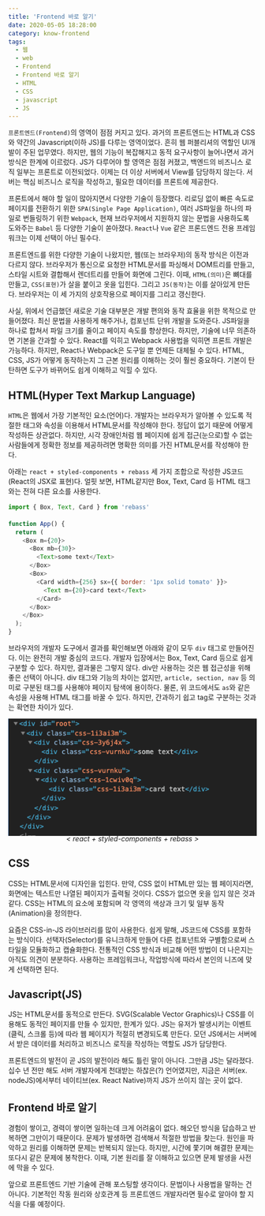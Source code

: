 ```yaml
---
title: 'Frontend 바로 알기'
date: 2020-05-05 18:28:00
category: know-frontend
tags:
  - 웹
  - web
  - Frontend
  - Frontend 바로 알기
  - HTML
  - CSS
  - javascript
  - JS
---
```

`프론트엔드(Frontend)`의 영역이 점점 커지고 있다. 과거의 프론트엔드는 HTML과 CSS와 약간의 Javascript(이하 JS)를 다루는 영역이었다. 흔히 웹 퍼블리셔의 역할인 UI개발이 주된 업무였다. 하지만, 웹의 기능이 복잡해지고 동적 요구사항이 늘어나면서 과거 방식은 한계에 이르렀다. JS가 다루어야 할 영역은 점점 커졌고, 백엔드의 비즈니스 로직 일부는 프론트로 이전되었다. 이제는 더 이상 서버에서 View를 담당하지 않는다. 서버는 핵심 비즈니스 로직을 작성하고, 필요한 데이터를 프론트에 제공한다.

프론트에서 해야 할 일이 많아지면서 다양한 기술이 등장했다. 리로딩 없이 빠른 속도로 페이지를 전환하기 위한 `SPA(Single Page Application)`, 여러 JS파일을 하나의 파일로 번들링하기 위한 `Webpack`, 현재 브라우저에서 지원하지 않는 문법을 사용하도록 도와주는 `Babel` 등 다양한 기술이 쏟아졌다. `React`나 `Vue` 같은 프론드엔드 전용 프레임워크는 이제 선택이 아닌 필수다. 

프론트엔드를 위한 다양한 기술이 나왔지만, 웹(또는 브라우저)의 동작 방식은 이전과 다르지 않다. 브라우저가 통신으로 요청한 HTML문서를 파싱해서 DOM트리를 만들고, 스타일 시트와 결합해서 렌더트리를 만들어 화면에 그린다. 이때, `HTML(의미)`은 뼈대를 만들고, `CSS(표현)`가 살을 붙이고 옷을 입힌다. 그리고 `JS(동작)`는 이를 살아있게 만든다. 브라우저는 이 세 가지의 상호작용으로 페이지를 그리고 갱신한다.

사실, 위에서 언급했던 새로운 기술 대부분은 개발 편의와 동작 효율을 위한 목적으로 만들어졌다. 최신 문법을 사용하게 해주거나, 컴포넌트 단위 개발을 도와준다. JS파일을 하나로 합쳐서 파일 크기를 줄이고 페이지 속도를 향상한다. 하지만, 기술에 너무 의존하면 기본을 간과할 수 있다. React를 익히고 Webpack 사용법을 익히면 프론트 개발은 가능하다. 하지만, React나 Webpack은 도구일 뿐 언제든 대체될 수 있다. HTML, CSS, JS가 어떻게 동작하는지 그 근본 원리를 이해하는 것이 훨씬 중요하다. 기본이 탄탄하면 도구가 바뀌어도 쉽게 이해하고 익힐 수 있다. 

## HTML(Hyper Text Markup Language)

`HTML`은 웹에서 가장 기본적인 요소(언어)다. 개발자는 브라우저가 알아볼 수 있도록 적절한 태그와 속성을 이용해서 HTML문서를 작성해야 한다. 정답이 없기 때문에 어떻게 작성하든 상관없다. 하지만, 시각 장애인처럼 웹 페이지에 쉽게 접근(눈으로)할 수 없는 사람들에게 정확한 정보를 제공하려면 명확한 의미를 가진 HTML문서를 작성해야 한다.  

아래는 `react + styled-components + rebass` 세 가지 조합으로 작성한 JS코드(React의 JSX로 표현)다. 얼핏 보면, HTML같지만 Box, Text, Card 등 HTML 태그와는 전혀 다른 요소를 사용한다. 

~~~js
import { Box, Text, Card } from 'rebass'

function App() {
  return (
    <Box m={20}>
      <Box mb={30}>
        <Text>some text</Text>
      </Box>
      <Box>
        <Card width={256} sx={{ border: '1px solid tomato' }}>
          <Text m={20}>card text</Text>
        </Card>
      </Box>
    </Box>
  );
}
~~~

브라우저의 개발자 도구에서 결과를 확인해보면 아래와 같이 모두 `div` 태그로 만들어진다. 이는 완전히 개발 중심의 코드다. 개발자 입장에서는 Box, Text, Card 등으로 쉽게 구분할 수 있다. 하지만, 결과물은 그렇지 않다. div만 사용하는 것은 웹 접근성을 위해 좋은 선택이 아니다. div 태그와 기능의 차이는 없지만, `article, section, nav` 등 의미로 구분된 태그를 사용해야 페이지 탐색에 용이하다. 물론, 위 코드에서도 `as`와 같은 속성을 사용해 HTML 태그를 바꿀 수 있다. 하지만, 간과하기 쉽고 tag로 구분하는 것과는 확연한 차이가 있다. 

![all-the-div](./0.png)
<p align="center" style="font-style: italic; margin-top: -20px;">
  &#60; react + styled-components + rebass &#62;
</p>

## CSS

CSS는 HTML문서에 디자인을 입힌다. 만약, CSS 없이 HTML만 있는 웹 페이지라면, 화면에는 텍스트만 나열된 페이지가 출력될 것이다. CSS가 없으면 옷을 입지 않은 것과 같다. CSS는 HTML의 요소에 포함되며 각 영역의 색상과 크기 및 일부 동작(Animation)을 정의한다.

요즘은 CSS-in-JS 라이브러리를 많이 사용한다. 쉽게 말해, JS코드에 CSS를 포함하는 방식이다. 선택자(Selector)를 유니크하게 만들어 다른 컴포넌트와 구별함으로써 스타일을 모듈화하고 캡슐화한다. 전통적인 CSS 방식과 비교해 어떤 방법이 더 나은지는 아직도 의견이 분분하다. 사용하는 프레임워크나, 작업방식에 따라서 본인의 니즈에 맞게 선택하면 된다. 

## Javascript(JS)

JS는 HTML문서를 동적으로 만든다. SVG(Scalable Vector Graphics)나 CSS를 이용해도 동적인 페이지를 만들 수 있지만, 한계가 있다. JS는 유저가 발생시키는 이벤트(클릭, 스크롤 등)에 따라 웹 페이지가 적절히 변경되도록 만든다. 모던 JS에서는 서버에서 받은 데이터를 처리하고 비즈니스 로직을 작성하는 역할도 JS가 담당한다. 

프론트엔드의 발전이 곧 JS의 발전이라 해도 틀린 말이 아니다. 그만큼 JS는 달라졌다. 십수 년 전만 해도 서버 개발자에게 천대받는 하찮은(?) 언어였지만, 지금은 서버(ex. nodeJS)에서부터 네이티브(ex. React Native)까지 JS가 쓰이지 않는 곳이 없다. 

## Frontend 바로 알기

경험이 쌓이고, 경력이 쌓이면 일하는데 크게 어려움이 없다. 해오던 방식을 답습하고 반복하면 그만이기 때문이다. 문제가 발생하면 검색해서 적절한 방법을 찾는다. 원인을 파악하고 원리를 이해하면 문제는 반복되지 않는다. 하지만, 시간에 쫓기며 해결한 문제는 또다시 같은 문제에 봉착한다. 이때, 기본 원리를 잘 이해하고 있으면 문제 발생을 사전에 막을 수 있다. 

앞으로 프론트엔드 기반 기술에 관해 포스팅할 생각이다. 문법이나 사용법을 말하는 건 아니다. 기본적인 작동 원리와 상호관계 등 프론트엔드 개발자라면 필수로 알아야 할 지식을 다룰 예정이다. 
